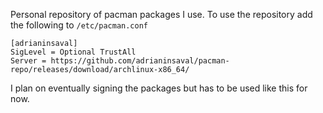 Personal repository of pacman packages I use. To use the repository add the following to `/etc/pacman.conf`
```
[adrianinsaval]
SigLevel = Optional TrustAll
Server = https://github.com/adrianinsaval/pacman-repo/releases/download/archlinux-x86_64/
```
I plan on eventually signing the packages but has to be used like this for now.
